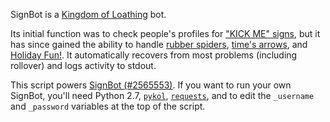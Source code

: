 SignBot is a [Kingdom of Loathing](http://www.kingdomofloathing.com) bot.

Its initial function was to check people's profiles for ["KICK ME" signs](http://kol.coldfront.net/thekolwiki/index.php/%22KICK_ME%22_sign), but it has since gained the ability to handle [rubber spiders](http://kol.coldfront.net/thekolwiki/index.php/Rubber_spider), [time's arrows](http://kol.coldfront.net/thekolwiki/index.php/Time%27s_arrow), and [Holiday Fun!](http://kol.coldfront.net/thekolwiki/index.php/Holiday_Fun!). It automatically recovers from most problems (including rollover) and logs activity to stdout.

This script powers [SignBot (#2565553)](http://127.0.0.1:60080/showplayer.php?who=2565553). If you want to run your own SignBot, you'll need Python 2.7, [`pykol`](https://github.com/Cairnarvon/pykol), [`requests`](http://docs.python-requests.org/), and to edit the `_username` and `_password` variables at the top of the script.
